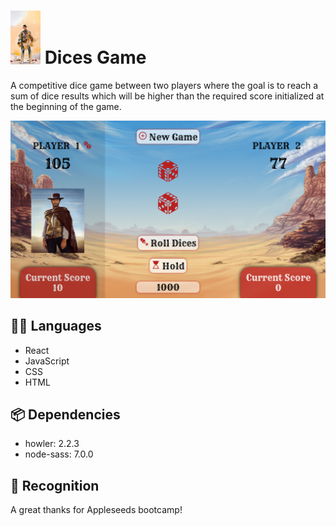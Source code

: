 # <img src="src/assets/images/1993117.jpg" width="48"> Dices Game

A competitive dice game between two players where the goal is to reach a sum of dice results which will be higher than the required score initialized at the beginning of the game.

![](src/assets/images/Screenshot.png)

## :technologist: Languages

- React
- JavaScript
- CSS
- HTML

## :package: Dependencies

- howler: 2.2.3
- node-sass: 7.0.0

## :beers: Recognition 

A great thanks for Appleseeds bootcamp!
